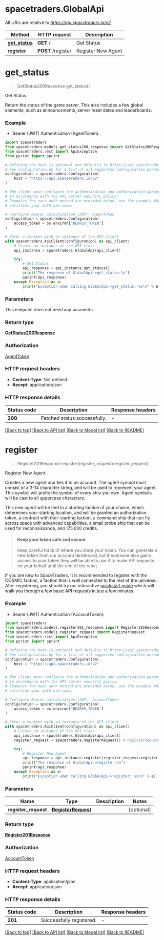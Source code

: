 # spacetraders.GlobalApi

All URIs are relative to *https://api.spacetraders.io/v2*

Method | HTTP request | Description
------------- | ------------- | -------------
[**get_status**](GlobalApi.md#get_status) | **GET** / | Get Status
[**register**](GlobalApi.md#register) | **POST** /register | Register New Agent


# **get_status**
> GetStatus200Response get_status()

Get Status

Return the status of the game server.
This also includes a few global elements, such as announcements, server reset dates and leaderboards.

### Example

* Bearer (JWT) Authentication (AgentToken):

```python
import spacetraders
from spacetraders.models.get_status200_response import GetStatus200Response
from spacetraders.rest import ApiException
from pprint import pprint

# Defining the host is optional and defaults to https://api.spacetraders.io/v2
# See configuration.py for a list of all supported configuration parameters.
configuration = spacetraders.Configuration(
    host = "https://api.spacetraders.io/v2"
)

# The client must configure the authentication and authorization parameters
# in accordance with the API server security policy.
# Examples for each auth method are provided below, use the example that
# satisfies your auth use case.

# Configure Bearer authorization (JWT): AgentToken
configuration = spacetraders.Configuration(
    access_token = os.environ["BEARER_TOKEN"]
)

# Enter a context with an instance of the API client
with spacetraders.ApiClient(configuration) as api_client:
    # Create an instance of the API class
    api_instance = spacetraders.GlobalApi(api_client)

    try:
        # Get Status
        api_response = api_instance.get_status()
        print("The response of GlobalApi->get_status:\n")
        pprint(api_response)
    except Exception as e:
        print("Exception when calling GlobalApi->get_status: %s\n" % e)
```



### Parameters

This endpoint does not need any parameter.

### Return type

[**GetStatus200Response**](GetStatus200Response.md)

### Authorization

[AgentToken](../README.md#AgentToken)

### HTTP request headers

 - **Content-Type**: Not defined
 - **Accept**: application/json

### HTTP response details

| Status code | Description | Response headers |
|-------------|-------------|------------------|
**200** | Fetched status successfully. |  -  |

[[Back to top]](#) [[Back to API list]](../README.md#documentation-for-api-endpoints) [[Back to Model list]](../README.md#documentation-for-models) [[Back to README]](../README.md)

# **register**
> Register201Response register(register_request=register_request)

Register New Agent

Creates a new agent and ties it to an account. 
The agent symbol must consist of a 3-14 character string, and will be used to represent your agent. This symbol will prefix the symbol of every ship you own. Agent symbols will be cast to all uppercase characters.

This new agent will be tied to a starting faction of your choice, which determines your starting location, and will be granted an authorization token, a contract with their starting faction, a command ship that can fly across space with advanced capabilities, a small probe ship that can be used for reconnaissance, and 175,000 credits.

> #### Keep your token safe and secure
>
> Keep careful track of where you store your token. You can generate a new token from our account dashboard, but if someone else gains access to your token they will be able to use it to make API requests on your behalf until the end of the reset.

If you are new to SpaceTraders, It is recommended to register with the COSMIC faction, a faction that is well connected to the rest of the universe. After registering, you should try our interactive [quickstart guide](https://docs.spacetraders.io/quickstart/new-game) which will walk you through a few basic API requests in just a few minutes.

### Example

* Bearer (JWT) Authentication (AccountToken):

```python
import spacetraders
from spacetraders.models.register201_response import Register201Response
from spacetraders.models.register_request import RegisterRequest
from spacetraders.rest import ApiException
from pprint import pprint

# Defining the host is optional and defaults to https://api.spacetraders.io/v2
# See configuration.py for a list of all supported configuration parameters.
configuration = spacetraders.Configuration(
    host = "https://api.spacetraders.io/v2"
)

# The client must configure the authentication and authorization parameters
# in accordance with the API server security policy.
# Examples for each auth method are provided below, use the example that
# satisfies your auth use case.

# Configure Bearer authorization (JWT): AccountToken
configuration = spacetraders.Configuration(
    access_token = os.environ["BEARER_TOKEN"]
)

# Enter a context with an instance of the API client
with spacetraders.ApiClient(configuration) as api_client:
    # Create an instance of the API class
    api_instance = spacetraders.GlobalApi(api_client)
    register_request = spacetraders.RegisterRequest() # RegisterRequest |  (optional)

    try:
        # Register New Agent
        api_response = api_instance.register(register_request=register_request)
        print("The response of GlobalApi->register:\n")
        pprint(api_response)
    except Exception as e:
        print("Exception when calling GlobalApi->register: %s\n" % e)
```



### Parameters


Name | Type | Description  | Notes
------------- | ------------- | ------------- | -------------
 **register_request** | [**RegisterRequest**](RegisterRequest.md)|  | [optional] 

### Return type

[**Register201Response**](Register201Response.md)

### Authorization

[AccountToken](../README.md#AccountToken)

### HTTP request headers

 - **Content-Type**: application/json
 - **Accept**: application/json

### HTTP response details

| Status code | Description | Response headers |
|-------------|-------------|------------------|
**201** | Successfully registered. |  -  |

[[Back to top]](#) [[Back to API list]](../README.md#documentation-for-api-endpoints) [[Back to Model list]](../README.md#documentation-for-models) [[Back to README]](../README.md)

